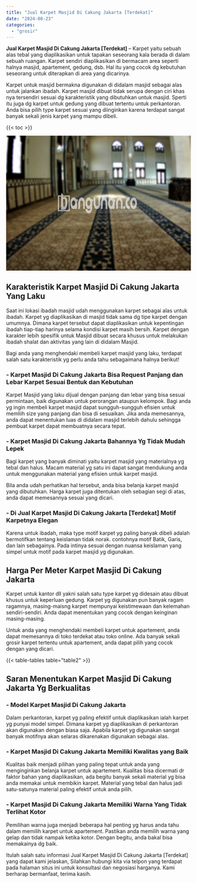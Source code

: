 ```yaml
---
title: "Jual Karpet Masjid Di Cakung Jakarta [Terdekat]"
date: "2024-08-23"
categories: 
  - "grosir"
---
```


**Jual Karpet Masjid Di Cakung Jakarta \[Terdekat\]** – Karpet yaitu sebuah alas tebal yang diaplikasikan untuk tapakan seseorang kala berada di dalam sebuah ruangan. Karpet sendiri diaplikasikan di bermacam area seperti halnya masjid, apartement, gedung, dsb. Hal itu yang cocok dg kebutuhan seseorang untuk diterapkan di area yang dicarinya.

Karpet untuk masjid bermakna digunakan di didalam masjid sebagai alas untuk jalankan ibadah. Karpet masjid dibuat tidak serupa dengan ciri khas nya tersendiri sesuai dg karakteristik yang dibutuhkan untuk masjid. Sperti itu juga dg karpet untuk gedung yang dibuat tertentu untuk perkantoran. Anda bisa pilih type karpet sesuai yang diinginkan karena terdapat sangat banyak sekali jenis karpet yang mampu dibeli.

{{< toc >}}

![Jual Karpet Masjid Di Cakung Jakarta [Terdekat]](/images/grosir-karpet-murah-72.png)

## Karakteristik Karpet Masjid Di Cakung Jakarta Yang Laku

Saat ini lokasi ibadah masjid udah menggunakan karpet sebagai alas untuk ibadah. Karpet yg diaplikasikan di masjid tidak sama dg tipe karpet dengan umumnya. Dimana karpet tersebut dapat diaplikasikan untuk kepentingan ibadah tiap-tiap harinya selama kondisi karpet masih bersih. Karpet dengan karakter lebih spesifik untuk Masjid dibuat secara khusus untuk melakukan ibadah shalat dan aktivitas yang lain di didalam Masjid.

Bagi anda yang menghendaki membeli karpet masjid yang laku, terdapat salah satu karakteristik yg perlu anda tahu sebagaimana halnya berikut!

### \- Karpet Masjid Di Cakung Jakarta Bisa Request Panjang dan Lebar Karpet Sesuai Bentuk dan Kebutuhan

Karpet Masjid yang laku dijual dengan panjang dan lebar yang bisa sesuai permintaan, baik digunakan untuk perorangan ataupun kelompok. Bagi anda yg ingin membeli karpet masjid dapat sungguh-sungguh efisien untuk memliih size yang panjang dan bisa di sesuaikan. Jika anda memesannya, anda dapat menentukan luas di didalam masjid terlebih dahulu sehingga pembuat karpet dapat membuatnya secara tepat.

### \- Karpet Masjid Di Cakung Jakarta Bahannya Yg Tidak Mudah Lepek

Bagi karpet yang banyak diminati yaitu karpet masjid yang materialnya yg tebal dan halus. Macam material yg satu ini dapat sangat mendukung anda untuk menggunakan material yang efisien untuk karpet masjid.

Bila anda udah perhatikan hal tersebut, anda bisa belanja karpet masjid yang dibutuhkan. Harga karpet juga ditentukan oleh sebagian segi di atas, anda dapat memesannya sesuai yang dicari.

### \- Di Jual Karpet Masjid Di Cakung Jakarta \[Terdekat\] Motif Karpetnya Elegan

Karena untuk ibadah, maka type motif karpet yg paling banyak dibeli adalah bermotifkan tentang keislaman tidak norak. contohnya motif Batik, Garis, dan lain sebagainya. Pada intinya sesuai dengan nuansa keislaman yang simpel untuk motif pada karpet masjid yg digunakan.

## Harga Per Meter Karpet Masjid Di Cakung Jakarta

Karpet untuk kantor dll yakni salah satu type karpet yg didesain atau dibuat khusus untuk keperluan gedung. Karpet yg digunakan pun banyak ragam ragamnya, masing-maisng karpet mempunyai keistimewaan dan kelemahan sendiri-sendiri. Anda dapat menentukan yang cocok dengan keinginan masing-masing.

Untuk anda yang menghendaki membeli karpet untuk apartement, anda dapat memesannya di toko terdekat atau toko online. Ada banyak sekali grosir karpet tertentu untuk apartement, anda dapat pilih yang cocok dengan yang dicari.

{{< table-tables table="table2" >}}

## Saran Menentukan Karpet Masjid Di Cakung Jakarta Yg Berkualitas

### \- Model Karpet Masjid Di Cakung Jakarta

Dalam perkantoran, karpet yg paling efektif untuk diaplikasikan ialah karpet yg punyai model simpel. Dimana karpet yg diaplikasikan di perkantoran akan digunakan dengan biasa saja. Apabila karpet yg digunakan sangat banyak motifnya akan selaras dikarenakan digunakan sebagai alas.

### \- Karpet Masjid Di Cakung Jakarta Memiliki Kwalitas yang Baik

Kualitas baik menjadi pilihan yang paling tepat untuk anda yang menginginkan belanja karpet untuk apartement. Kualitas bisa dicermati dr faktor bahan yang diaplikasikan, ada begitu banyak sekali material yg bisa anda memakai untuk membikin karpet. Material yang tebal dan halus jadi satu-satunya material paling efektif untuk anda pilih.

### \- Karpet Masjid Di Cakung Jakarta Memiliki Warna Yang Tidak Terlihat Kotor

Pemilihan warna juga menjadi beberapa hal penting yg harus anda tahu dalam memilih karpet untuk apartement. Pastikan anda memilih warna yang gelap dan tidak nampak ketika kotor. Dengan begitu, anda bakal bisa memakainya dg baik.

Itulah salah satu informasi Jual Karpet Masjid Di Cakung Jakarta \[Terdekat\] yang dapat kami jelaskan, Silahkan hubungi kita via telpon yang terdapat pada halaman situs ini untuk konsultasi dan negosiasi harganya. Kami berharap bermanfaat, terima kasih.
